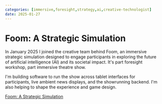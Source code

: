 ```yaml
---
categories: [immersive,foresight,strategy,ai,creative-technologist]
date: 2025-01-27
---
```


# Foom: A Strategic Simulation

In January 2025 I joined the creative team behind Foom, an immersive strategic simulation designed to engage participants in exploring the future of artificial intelligence (AI) and its societal impact. It's part foresight workshop, part immersive theatre show.

I'm building software to run the show across tablet interfaces for participants, live ambient news displays, and the showrunning backend. I'm also helping to shape the experience and game design. 

[Foom: A Strategic Simulation](https://foom.live)